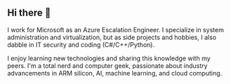 ## Hi there 👋

I work for Microsoft as an Azure Escalation Engineer. I specialize in system administration and virtualization, but as side projects and hobbies, I also dabble in IT security and coding (C#/C++/Python).

I enjoy learning new technologies and sharing this knowledge with my peers. I'm a total nerd and computer geek, passionate about industry advancements in ARM silicon, AI, machine learning, and cloud computing.

